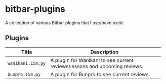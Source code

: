 # bitbar-plugins

A collection of various Bitbar plugins that I use/have used.

## Plugins

| Title             | Description                                                                |
| ----------------- | -------------------------------------------------------------------------- |
| `wanikani.15m.py` | A plugin for Wanikani to see current reviews/lessons and upcoming reviews. |
| `bunpro.15m.py`   | A plugin for Bunpro to see current reviews.                                |
